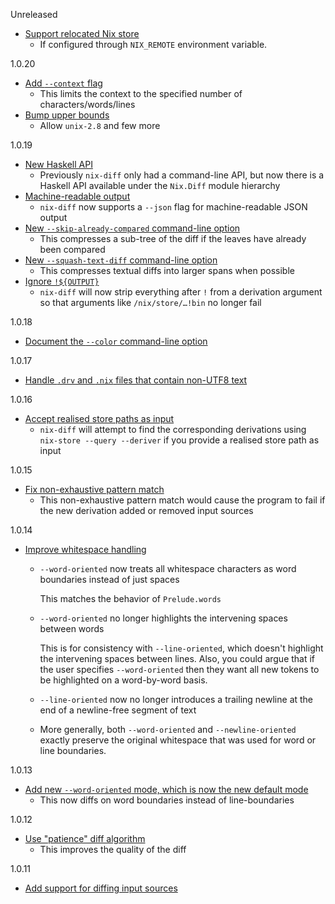 Unreleased

* [Support relocated Nix store](https://github.com/Gabriella439/nix-diff/pull/82)
  * If configured through `NIX_REMOTE` environment variable.

1.0.20

* [Add `--context` flag](https://github.com/Gabriella439/nix-diff/pull/81)
  * This limits the context to the specified number of characters/words/lines
* [Bump upper bounds](https://github.com/Gabriella439/nix-diff/pull/79)
  * Allow `unix-2.8` and few more

1.0.19

* [New Haskell API](https://github.com/Gabriella439/nix-diff/pull/60)
  * Previously `nix-diff` only had a command-line API, but now there is a
    Haskell API available under the `Nix.Diff` module hierarchy
* [Machine-readable output](https://github.com/Gabriella439/nix-diff/pull/61)
  * `nix-diff` now supports a `--json` flag for machine-readable JSON output
* [New `--skip-already-compared` command-line option](https://github.com/Gabriella439/nix-diff/pull/69)
  * This compresses a sub-tree of the diff if the leaves have already been
    compared
* [New `--squash-text-diff` command-line option](https://github.com/Gabriella439/nix-diff/pull/70)
  * This compresses textual diffs into larger spans when possible
* [Ignore `!${OUTPUT}`](https://github.com/Gabriella439/nix-diff/pull/66)
  * `nix-diff` will now strip everything after `!` from a derivation argument
    so that arguments like `/nix/store/…!bin` no longer fail

1.0.18

* [Document the `--color` command-line option](https://github.com/Gabriel439/nix-diff/pull/54)

1.0.17

* [Handle `.drv` and `.nix` files that contain non-UTF8 text](https://github.com/Gabriel439/nix-diff/pull/50)

1.0.16

* [Accept realised store paths as input](https://github.com/Gabriel439/nix-diff/pull/47)
  * `nix-diff` will attempt to find the corresponding derivations using
    `nix-store --query --deriver` if you provide a realised store path as input

1.0.15

* [Fix non-exhaustive pattern match](https://github.com/Gabriel439/nix-diff/pull/45)
    * This non-exhaustive pattern match would cause the program to fail if
      the new derivation added or removed input sources

1.0.14

* [Improve whitespace handling](https://github.com/Gabriel439/nix-diff/pull/40)
    * `--word-oriented` now treats all whitespace characters as word
      boundaries instead of just spaces

      This matches the behavior of `Prelude.words`

    * `--word-oriented` no longer highlights the intervening spaces between
      words

      This is for consistency with `--line-oriented`, which doesn't
      highlight the intervening spaces between lines.  Also, you could argue
      that if the user specifies `--word-oriented` then they want all new
      tokens to be highlighted on a word-by-word basis.

    * `--line-oriented` now no longer introduces a trailing newline at the
      end of a newline-free segment of text

    * More generally, both `--word-oriented` and `--newline-oriented`
      exactly preserve the original whitespace that was used for word or
      line boundaries.

1.0.13

* [Add new `--word-oriented` mode, which is now the new default mode](https://github.com/Gabriel439/nix-diff/pull/38)
    * This now diffs on word boundaries instead of line-boundaries

1.0.12

* [Use "patience" diff algorithm](https://github.com/Gabriel439/nix-diff/pull/33)
    * This improves the quality of the diff

1.0.11

* [Add support for diffing input sources](https://github.com/Gabriel439/nix-diff/pull/30)
